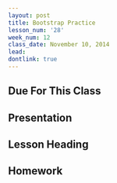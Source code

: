 ```yaml
---
layout: post
title: Bootstrap Practice
lesson_num: '28'
week_num: 12
class_date: November 10, 2014
lead: 
dontlink: true
---
```


## Due For This Class

## Presentation

## Lesson Heading
  
## Homework
